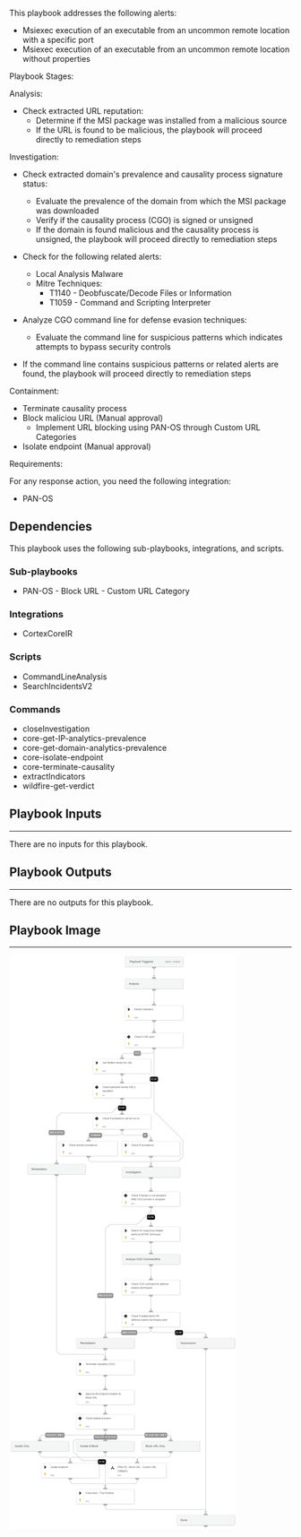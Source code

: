 This playbook addresses the following alerts:
 
- Msiexec execution of an executable from an uncommon remote location with a specific port
- Msiexec execution of an executable from an uncommon remote location without properties
 
Playbook Stages:
  
Analysis: 
 
- Check extracted URL reputation:
  - Determine if the MSI package was installed from a malicious source
  - If the URL is found to be malicious, the playbook will proceed directly to remediation steps
 
Investigation:

- Check extracted domain's prevalence and causality process signature status:
  - Evaluate the prevalence of the domain from which the MSI package was downloaded
  - Verify if the causality process (CGO) is signed or unsigned
  - If the domain is found malicious and the causality process is unsigned, the playbook will proceed directly to remediation steps

- Check for the following related alerts: 
  - Local Analysis Malware
  - Mitre Techniques:
    - T1140 - Deobfuscate/Decode Files or Information
    - T1059 - Command and Scripting Interpreter 

- Analyze CGO command line for defense evasion techniques:
  - Evaluate the command line for suspicious patterns which indicates attempts to bypass security controls

- If the command line contains suspicious patterns or related alerts are found, the playbook will proceed directly to remediation steps

Containment:
 
- Terminate causality process
- Block maliciou URL (Manual approval)
  - Implement URL blocking using PAN-OS through Custom URL Categories
- Isolate endpoint (Manual approval)
 
Requirements: 
 
For any response action, you need the following integration:
 
- PAN-OS

## Dependencies

This playbook uses the following sub-playbooks, integrations, and scripts.

### Sub-playbooks

* PAN-OS - Block URL - Custom URL Category

### Integrations

* CortexCoreIR

### Scripts

* CommandLineAnalysis
* SearchIncidentsV2

### Commands

* closeInvestigation
* core-get-IP-analytics-prevalence
* core-get-domain-analytics-prevalence
* core-isolate-endpoint
* core-terminate-causality
* extractIndicators
* wildfire-get-verdict

## Playbook Inputs

---
There are no inputs for this playbook.

## Playbook Outputs

---
There are no outputs for this playbook.

## Playbook Image

---

![Msiexec execution of an executable from an uncommon remote location](../doc_files/Msiexec_execution_of_an_executable_from_an_uncommon_remote_location.png)
